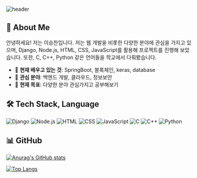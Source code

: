 ![header](https://capsule-render.vercel.app/api?type=waving&color=gradient&height=300&section=header&text=Welcome%20to%20My%20GitHub!&fontSize=70&animation=fadeIn&fontAlignY=40&desc=Explore%20My%20Projects&descAlignY=60&descAlign=70)

## 👋 About Me
안녕하세요! 저는 이승찬입니다. 
저는 웹 개발을 비롯한 다양한 분야에 관심을 가지고 있으며, 
Django, Node.js, HTML, CSS, JavaScript를 활용해 프로젝트를 진행해 보았습니다. 
또한, C, C++, Python 같은 언어들을 학교에서 다뤄봤습니다.

- 🌱 **현재 배우고 있는 것**: SpringBoot, 블록체인, keras, database
- 💬 **관심 분야**: 백엔드 개발, 클라우드, 정보보안
- 🎯 **현재 목표**: 다양한 분야 관심가지고 공부해보기

## 🛠️ Tech Stack, Language
![Django](https://img.shields.io/badge/Django-092E20?style=for-the-badge&logo=django&logoColor=white)
![Node.js](https://img.shields.io/badge/Node.js-339933?style=for-the-badge&logo=nodedotjs&logoColor=white)
![HTML](https://img.shields.io/badge/HTML5-E34F26?style=for-the-badge&logo=html5&logoColor=white)
![CSS](https://img.shields.io/badge/CSS3-1572B6?style=for-the-badge&logo=css3&logoColor=white)
![JavaScript](https://img.shields.io/badge/JavaScript-F7DF1E?style=for-the-badge&logo=javascript&logoColor=black)
![C](https://img.shields.io/badge/C-00599C?style=for-the-badge&logo=c&logoColor=white)
![C++](https://img.shields.io/badge/C++-00599C?style=for-the-badge&logo=cplusplus&logoColor=white)
![Python](https://img.shields.io/badge/Python-3776AB?style=for-the-badge&logo=python&logoColor=white)

## 📊 GitHub
[![Anurag's GitHub stats](https://github-readme-stats.vercel.app/api?username=chan000518)](https://github.com/anuraghazra/github-readme-stats)

[![Top Langs](https://github-readme-stats.vercel.app/api/top-langs/?username=chan000518)](https://github.com/chan000518/github-readme-stats)
